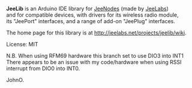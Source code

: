**JeeLib** is an Arduino IDE library for [JeeNodes][1] (made by [JeeLabs][2])  
and for compatible devices, with drivers for its wireless radio module,  
its "JeePort" interfaces, and a range of add-on "JeePlug" interfaces.

The home page for this library is at <http://jeelabs.net/projects/jeelib/wiki>.

License: MIT

[1]: http://jeenode.com/
[2]: http://jeelabs.org/

N.B.
When using RFM69 hardware this branch set to use DIO3 into INT1
There appears to be an issue with my code/hardware when using RSSI 
interrupt from DIO0 into INT0.

JohnO.
